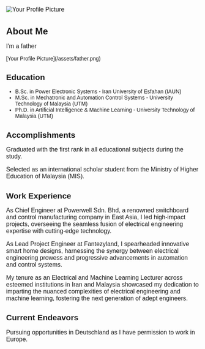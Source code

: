 
![Your Profile Picture](/assets/main.jpg)

<html>
<head>
  <title>About Me</title>
  
  <style>
    body {
      font-family: Arial, sans-serif;
      margin: 20px; /* Adding margin to create space around the content */
      padding: 20px; /* Adding padding to create space inside the content */
    }
    h1 {
      font-size: 24px;
      margin-bottom: 10px;
    }
    p {
      font-size: 16px;
      margin-bottom: 15px;
    }
  </style>
</head>
<body>
  <h1>About Me</h1>
 <p class="fantasy-text">I'm a father</p>
  [Your Profile Picture](/assets/father.png)
  <h2>Education</h2>
  <ul>
    <li>B.Sc. in Power Electronic Systems - Iran University of Esfahan (IAUN)</li>
    <li>M.Sc. in Mechatronic and Automation Control Systems - University Technology of Malaysia (UTM)</li>
    <li>Ph.D. in Artificial Intelligence & Machine Learning - University Technology of Malaysia (UTM)</li>
  </ul>
  
  <h2>Accomplishments</h2>
  <p>Graduated with the first rank in all educational subjects during the study.</p>
  <p>Selected as an international scholar student from the Ministry of Higher Education of Malaysia (MIS).</p>
  
  <h2>Work Experience</h2>
  
  <p>As Chief Engineer at Powerwell Sdn. Bhd, a renowned switchboard and control manufacturing company in East Asia, I led high-impact projects, overseeing the seamless fusion of electrical engineering expertise with cutting-edge technology.</p>

  <p>As Lead Project Engineer at Fantezyland, I spearheaded innovative smart home designs, harnessing the synergy between electrical engineering prowess and progressive advancements in automation and control systems.</p>

  <p>My tenure as an Electrical and Machine Learning Lecturer across esteemed institutions in Iran and Malaysia showcased my dedication to imparting the nuanced complexities of electrical engineering and machine learning, fostering the next generation of adept engineers.</p>
  
  <h2>Current Endeavors</h2>
  <p>Pursuing opportunities in Deutschland as I have permission to work in Europe.</p>
</body>
</html>
